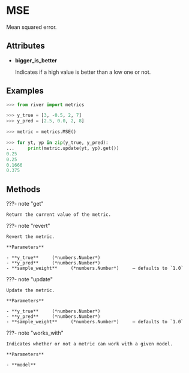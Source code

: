 # MSE

Mean squared error.




## Attributes

- **bigger_is_better**

    Indicates if a high value is better than a low one or not.


## Examples

```python
>>> from river import metrics

>>> y_true = [3, -0.5, 2, 7]
>>> y_pred = [2.5, 0.0, 2, 8]

>>> metric = metrics.MSE()

>>> for yt, yp in zip(y_true, y_pred):
...     print(metric.update(yt, yp).get())
0.25
0.25
0.1666
0.375
```

## Methods

???- note "get"

    Return the current value of the metric.

    
???- note "revert"

    Revert the metric.

    **Parameters**

    - **y_true**     (*numbers.Number*)    
    - **y_pred**     (*numbers.Number*)    
    - **sample_weight**     (*numbers.Number*)     – defaults to `1.0`    
    
???- note "update"

    Update the metric.

    **Parameters**

    - **y_true**     (*numbers.Number*)    
    - **y_pred**     (*numbers.Number*)    
    - **sample_weight**     (*numbers.Number*)     – defaults to `1.0`    
    
???- note "works_with"

    Indicates whether or not a metric can work with a given model.

    **Parameters**

    - **model**    
    
